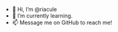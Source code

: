 - 👋 Hi, I’m @riacule
- 🌱 I’m currently learning. 
- 📫 Message me on GitHub to reach me!

<!---
riacule/riacule is a ✨ special ✨ repository because its `README.md` (this file) appears on your GitHub profile.
You can click the Preview link to take a look at your changes.
--->
